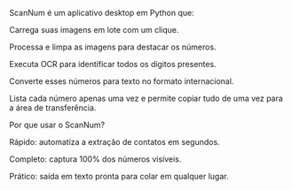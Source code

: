 ScanNum é um aplicativo desktop em Python que:

Carrega suas imagens em lote com um clique.

Processa e limpa as imagens para destacar os números.

Executa OCR para identificar todos os dígitos presentes.

Converte esses números para texto no formato internacional.

Lista cada número apenas uma vez e permite copiar tudo de uma vez para a área de transferência.

Por que usar o ScanNum?

Rápido: automatiza a extração de contatos em segundos.

Completo: captura 100% dos números visíveis.

Prático: saída em texto pronta para colar em qualquer lugar.

